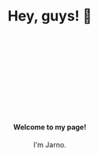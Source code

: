 <div>

  <h1 align="center">Hey, guys! 👋</h1>

  <h4 align="center" style="margin-top: 200px;">Welcome to my page!</h4>
   <!-- Just empty lines -->
     <!-- Just empty lines -->
       <!-- Just empty lines -->
  <p align="center">I'm Jarno.</p>
</div>
